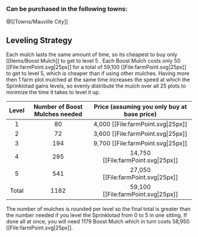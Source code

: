 ### Can be purchased in the following towns:
@[[Towns/Mauville City]]
## Leveling Strategy
Each mulch lasts the same amount of time, so its cheapest to buy only [[Items/Boost Mulch]] to get to level 5 . Each Boost Mulch costs only 50 [[File:farmPoint.svg\|25px]] for a total of 59,100 [[File:farmPoint.svg\|25px]] to get to level 5, which is cheaper than if using other mulches. Having more then 1 farm plot mulched at the same time increases the speed at which the Sprinklotad gains levels, so evenly distribute the mulch over all 25 plots to minimize the time it takes to level it up.

Level | Number of Boost Mulches needed | Price (assuming you only buy at base price) |
:---: | :---: | :---:
1 | 80 | 4,000 [[File:farmPoint.svg\|25px]]
2 | 72 | 3,600 [[File:farmPoint.svg\|25px]]
3 | 194 | 9,700 [[File:farmPoint.svg\|25px]]
4 | 295 | 14,750 [[File:farmPoint.svg\|25px]]
5 | 541 | 27,050 [[File:farmPoint.svg\|25px]]
Total|1182| 59,100 [[File:farmPoint.svg\|25px]]

The number of mulches is rounded per level so the final total is greater than the number needed if you level the Sprinklotad from 0 to 5 in one sitting. If done all at once, you will need 1179 Boost Mulch which in turn costs 58,950 [[File:farmPoint.svg\|25px]].